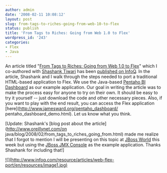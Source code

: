```yaml
---
author: admin
date: '2008-02-11 10:08:12'
layout: post
slug: from-tags-to-riches-going-from-web-10-to-flex
status: publish
title: 'From Tags to Riches: Going from Web 1.0 to Flex'
wordpress_id: '243'
categories:
- Flex
- Java
---
```


An article titled "[From Tags to Riches: Going from Web 1.0 to
Flex](http://www.infoq.com/articles/web-flex-port)" which I co-authored with
[Shashank Tiwari](http://www.shanky.org/) has been [published on
InfoQ](http://www.infoq.com/articles/web-flex-port). In the article, Shashank
and I walk through the steps needed to port a traditional HTML-based
application to Flex. We use the Java-based [Pentaho BI
Dashboard](http://www.pentaho.org/) as our example application. Our goal in
writing the article was to make the process easy for anyone to try on their
own. It should be easy to try it yourself -- just download the code and other
necessary pieces. Also, if you want to play with the end result, you can
access the Flex application [here](http://www.jamesward.org/pentaho_dashboard/
pentaho_dashboard_demo.html). Let us know what you think.

[Update: Shashank's [blog post about the article](http://www.oreillynet.com/on
java/blog/2008/02/from_tags_to_riches_going_from.html) made me realize that I
forgot to mention I will be presenting on this topic at [JBoss
World](http://www.jbossworld.com/agenda/thursday.html#next_thurs_10) this week
but using the [JBoss JMX
Console](http://www.jboss.org/wiki/Wiki.jsp?page=JMXConsole) as the example
application. Thanks Shashank for including that!]

[![](http://www.infoq.com/resource/articles/web-flex-
port/en/resources/image1.jpg)](http://www.infoq.com/articles/web-flex-port)

